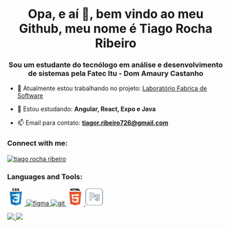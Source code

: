 <h1 align="center">Opa, e aí 👋, bem vindo ao meu Github, meu nome é Tiago Rocha Ribeiro</h1>
<h3 align="center">Sou um estudante do tecnólogo em análise e desenvolvimento de sistemas pela Fatec Itu - Dom Amaury Castanho</h3>

- 🔭 Atualmente estou trabalhando no projeto: [Laboratório Fabrica de Software](https://github.com/Lab-Fabrica-de-Software)

- 🌱 Estou estudando: **Angular, React, Expo e Java**

- 📫 Email para contato: **tiagor.ribeiro726@gmail.com**

<h3 align="left">Connect with me:</h3>
<p align="left">
<a href="https://linkedin.com/in/tiago rocha ribeiro" target="blank"><img align="center" src="https://raw.githubusercontent.com/rahuldkjain/github-profile-readme-generator/master/src/images/icons/Social/linked-in-alt.svg" alt="tiago rocha ribeiro" height="30" width="40" /></a>
</p>

<h3 align="left">Languages and Tools:</h3>
<p align="left"> <a href="https://www.w3schools.com/css/" target="_blank" rel="noreferrer"> <img src="https://raw.githubusercontent.com/devicons/devicon/master/icons/css3/css3-original-wordmark.svg" alt="css3" width="40" height="40"/> </a> <a href="https://www.figma.com/" target="_blank" rel="noreferrer"> <img src="https://www.vectorlogo.zone/logos/figma/figma-icon.svg" alt="figma" width="40" height="40"/> </a> <a href="https://git-scm.com/" target="_blank" rel="noreferrer"> <img src="https://www.vectorlogo.zone/logos/git-scm/git-scm-icon.svg" alt="git" width="40" height="40"/> </a> <a href="https://www.w3.org/html/" target="_blank" rel="noreferrer"> <img src="https://raw.githubusercontent.com/devicons/devicon/master/icons/html5/html5-original-wordmark.svg" alt="html5" width="40" height="40"/> </a> <a href="https://www.photoshop.com/en" target="_blank" rel="noreferrer"> <img src="https://raw.githubusercontent.com/devicons/devicon/master/icons/photoshop/photoshop-line.svg" alt="photoshop" width="40" height="40"/> </a> </p>

<div>
  <a  href="https://github.com/Tigaas">
    <img height="180em" src="https://github-readme-stats.vercel.app/api?username=Tigaas&theme=tokyonight&show_icons=true&hide_border=false&count_private=true">

   <img height="180em" src="https://github-readme-stats.vercel.app/api/top-langs/?username=Tigaas&theme=tokyonight&show_icons=true&hide_border=false&layout=compact">
</div>


